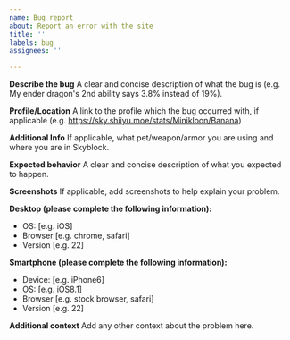 ```yaml
---
name: Bug report
about: Report an error with the site
title: ''
labels: bug
assignees: ''

---
```


**Describe the bug**
A clear and concise description of what the bug is (e.g. My ender dragon's 2nd ability says 3.8% instead of 19%).

**Profile/Location**
A link to the profile which the bug occurred with, if applicable (e.g. https://sky.shiiyu.moe/stats/Minikloon/Banana)

**Additional Info**
If applicable, what pet/weapon/armor you are using and where you are in Skyblock.

**Expected behavior**
A clear and concise description of what you expected to happen.

**Screenshots**
If applicable, add screenshots to help explain your problem.

**Desktop (please complete the following information):**
 - OS: [e.g. iOS]
 - Browser [e.g. chrome, safari]
 - Version [e.g. 22]

**Smartphone (please complete the following information):**
 - Device: [e.g. iPhone6]
 - OS: [e.g. iOS8.1]
 - Browser [e.g. stock browser, safari]
 - Version [e.g. 22]

**Additional context**
Add any other context about the problem here.
